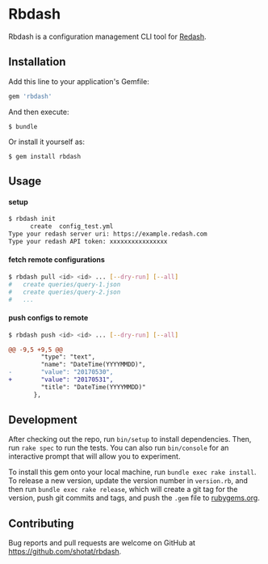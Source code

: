 
# Rbdash

Rbdash is a configuration management CLI tool for [Redash](https://redash.io/).

## Installation

Add this line to your application's Gemfile:

```ruby
gem 'rbdash'
```

And then execute:

    $ bundle

Or install it yourself as:

    $ gem install rbdash

## Usage


#### setup

```sh
$ rbdash init
      create  config_test.yml
Type your redash server uri: https://example.redash.com
Type your redash API token: xxxxxxxxxxxxxxxx
```

#### fetch remote configurations

```sh
$ rbdash pull <id> <id> ... [--dry-run] [--all]
#   create queries/query-1.json
#   create queries/query-2.json
#   ...
```

#### push configs to remote

```sh
$ rbdash push <id> <id> ... [--dry-run] [--all]
```

```diff
@@ -9,5 +9,5 @@
         "type": "text",
         "name": "DateTime(YYYYMMDD)",
-        "value": "20170530",
+        "value": "20170531",
         "title": "DateTime(YYYYMMDD)"
       },
```

## Development

After checking out the repo, run `bin/setup` to install dependencies. Then, run `rake spec` to run the tests. You can also run `bin/console` for an interactive prompt that will allow you to experiment.

To install this gem onto your local machine, run `bundle exec rake install`. To release a new version, update the version number in `version.rb`, and then run `bundle exec rake release`, which will create a git tag for the version, push git commits and tags, and push the `.gem` file to [rubygems.org](https://rubygems.org).

## Contributing

Bug reports and pull requests are welcome on GitHub at https://github.com/shotat/rbdash.
